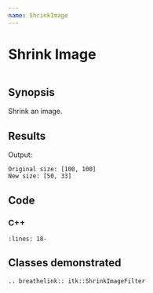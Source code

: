 ```yaml
---
name: ShrinkImage
---
```


# Shrink Image

```{index} single: ShrinkImageFilter
```

## Synopsis

Shrink an image.

## Results

Output:

```
Original size: [100, 100]
New size: [50, 33]
```

## Code

### C++

```{literalinclude} Code.cxx
:lines: 18-
```

## Classes demonstrated

```{eval-rst}
.. breathelink:: itk::ShrinkImageFilter
```

